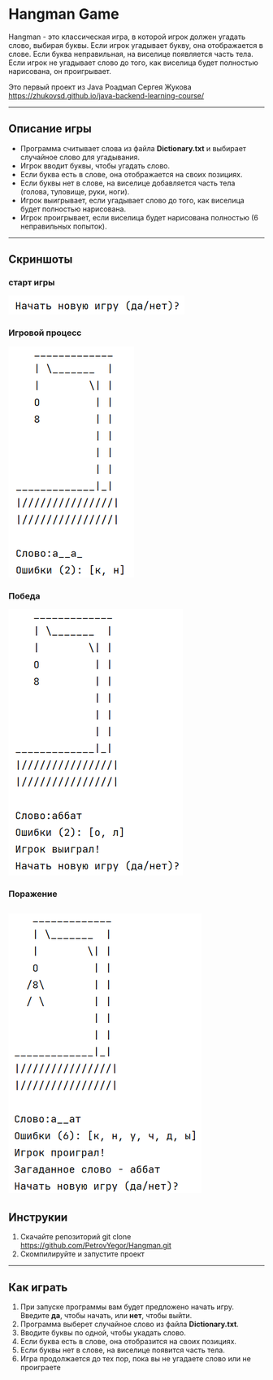 # Hangman Game 
Hangman - это классическая игра, в которой игрок должен угадать слово, выбирая буквы. Если игрок угадывает букву, она отображается в слове. Если буква неправильная, на виселице появляется часть тела. Если игрок не угадывает слово до того, как виселица будет полностью нарисована, он проигрывает.

Это первый проект из Java Роадмап Сергея Жукова https://zhukovsd.github.io/java-backend-learning-course/

---
## Описание игры 
- Программа считывает слова из файла **Dictionary.txt** и выбирает случайное слово для угадывания.
- Игрок вводит буквы, чтобы угадать слово.
- Если буква есть в слове, она отображается на своих позициях.
- Если буквы нет в слове, на виселице добавляется часть тела (голова, туловище, руки, ноги).
- Игрок выигрывает, если угадывает слово до того, как виселица будет полностью нарисована.
- Игрок проигрывает, если виселица будет нарисована полностью (6 неправильных попыток).
---
## Скриншоты

### старт игры
![Старт игры](screenshots/Start_game.png)

### Игровой процесс
![Игровой процесс](screenshots/Gameplay.png)

### Победа
![Победа](screenshots/Win.png)

### Поражение
![Поражение](screenshots/Lose.png)
---
## Инструкии
1. Скачайте репозиторий 
git clone https://github.com/PetrovYegor/Hangman.git
2. Скомпилируйте и запустите проект
---
## Как играть
1. При запуске программы вам будет предложено начать игру. Введите **да**, чтобы начать, или **нет**, чтобы выйти.
2. Программа выберет случайное слово из файла **Dictionary.txt**.
3. Вводите буквы по одной, чтобы укадать слово.
4. Если буква есть в слове, она отобразится на своих позициях.
5. Если буквы нет в слове, на виселице появится часть тела.
6. Игра продолжается до тех пор, пока вы не угадаете слово или не проиграете